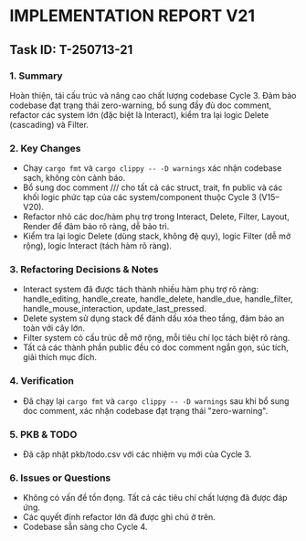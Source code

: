 # IMPLEMENTATION REPORT V21

## Task ID: T-250713-21

### 1. Summary
Hoàn thiện, tái cấu trúc và nâng cao chất lượng codebase Cycle 3. Đảm bảo codebase đạt trạng thái zero-warning, bổ sung đầy đủ doc comment, refactor các system lớn (đặc biệt là Interact), kiểm tra lại logic Delete (cascading) và Filter.

### 2. Key Changes
- Chạy `cargo fmt` và `cargo clippy -- -D warnings` xác nhận codebase sạch, không còn cảnh báo.
- Bổ sung doc comment /// cho tất cả các struct, trait, fn public và các khối logic phức tạp của các system/component thuộc Cycle 3 (V15–V20).
- Refactor nhỏ các doc/hàm phụ trợ trong Interact, Delete, Filter, Layout, Render để đảm bảo rõ ràng, dễ bảo trì.
- Kiểm tra lại logic Delete (dùng stack, không đệ quy), logic Filter (dễ mở rộng), logic Interact (tách hàm rõ ràng).

### 3. Refactoring Decisions & Notes
- Interact system đã được tách thành nhiều hàm phụ trợ rõ ràng: handle_editing, handle_create, handle_delete, handle_due, handle_filter, handle_mouse_interaction, update_last_pressed.
- Delete system sử dụng stack để đánh dấu xóa theo tầng, đảm bảo an toàn với cây lớn.
- Filter system có cấu trúc dễ mở rộng, mỗi tiêu chí lọc tách biệt rõ ràng.
- Tất cả các thành phần public đều có doc comment ngắn gọn, súc tích, giải thích mục đích.

### 4. Verification
- Đã chạy lại `cargo fmt` và `cargo clippy -- -D warnings` sau khi bổ sung doc comment, xác nhận codebase đạt trạng thái "zero-warning".

### 5. PKB & TODO
- Đã cập nhật pkb/todo.csv với các nhiệm vụ mới của Cycle 3.

### 6. Issues or Questions
- Không có vấn đề tồn đọng. Tất cả các tiêu chí chất lượng đã được đáp ứng.
- Các quyết định refactor lớn đã được ghi chú ở trên.
- Codebase sẵn sàng cho Cycle 4. 